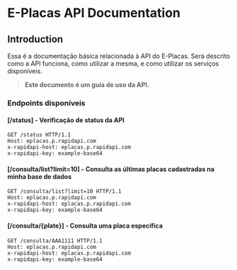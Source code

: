 # E-Placas API Documentation

## Introduction

Essa é a documentação básica relacionada à API do E-Placas. Será descrito como a API funciona, como utilizar a mesma, e como utilizar os serviços disponíveis.

> **Este documento é um guia de uso da API.**

### Endpoints disponíveis

#### [/status] - Verificação de status da API
    GET /status HTTP/1.1
    Host: eplacas.p.rapidapi.com
    x-rapidapi-host: eplacas.p.rapidapi.com
    x-rapidapi-key: example-base64

#### [/consulta/list?limit=10] - Consulta as últimas placas cadastradas na minha base de dados
    GET /consulta/list?limit=10 HTTP/1.1
    Host: eplacas.p.rapidapi.com
    x-rapidapi-host: eplacas.p.rapidapi.com
    x-rapidapi-key: example-base64

#### [/consulta/{plate}] - Consulta uma placa específica
    GET /consulta/AAA1111 HTTP/1.1
    Host: eplacas.p.rapidapi.com
    x-rapidapi-host: eplacas.p.rapidapi.com
    x-rapidapi-key: example-base64
